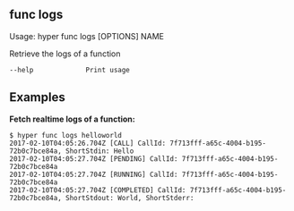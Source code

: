 ## func logs

  Usage: hyper func logs [OPTIONS] NAME

  Retrieve the logs of a function

    --help             Print usage

## Examples

**Fetch realtime logs of a function:**

    $ hyper func logs helloworld
    2017-02-10T04:05:26.704Z [CALL] CallId: 7f713fff-a65c-4004-b195-72b0c7bce84a, ShortStdin: Hello
    2017-02-10T04:05:27.704Z [PENDING] CallId: 7f713fff-a65c-4004-b195-72b0c7bce84a
    2017-02-10T04:05:27.704Z [RUNNING] CallId: 7f713fff-a65c-4004-b195-72b0c7bce84a
    2017-02-10T04:05:27.704Z [COMPLETED] CallId: 7f713fff-a65c-4004-b195-72b0c7bce84a, ShortStdout: World, ShortStderr:
